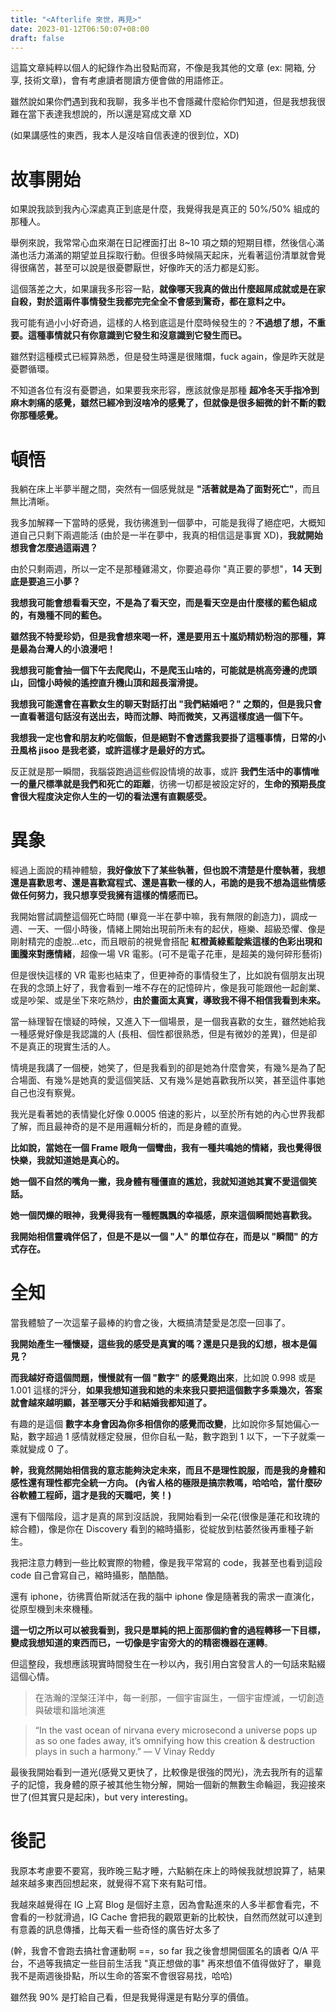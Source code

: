 ```yaml
---
title: "<Afterlife 來世，再見>"
date: 2023-01-12T06:50:07+08:00
draft: false
---
```


這篇文章純粹以個人的紀錄作為出發點而寫，不像是我其他的文章 (ex: 開箱, 分享, 技術文章)，會有考慮讀者閱讀方便會做的用語修正。

雖然說如果你們遇到我和我聊，我多半也不會隱藏什麼給你們知道，但是我想我很難在當下表達我想說的，所以還是寫成文章 XD 

(如果講感性的東西，我本人是沒啥自信表達的很到位，XD)

# 故事開始

如果說我談到我內心深處真正到底是什麼，我覺得我是真正的 50%/50% 組成的那種人。

舉例來說，我常常心血來潮在日記裡面打出 8~10 項之類的短期目標，然後信心滿滿也活力滿滿的期望並且採取行動。但很多時候隔天起床，光看著這份清單就會覺得很痛苦，甚至可以說是很憂鬱厭世，好像昨天的活力都是幻影。

這個落差之大，如果讓我多形容一點，**就像哪天我真的做出什麼超屌成就或是在家自殺，對於這兩件事情發生我都完完全全不會感到驚奇，都在意料之中。**

我可能有過小小好奇過，這樣的人格到底這是什麼時候發生的？**不過想了想，不重要。這種事情就只有你意識到它發生和沒意識到它發生而已。**

雖然對這種模式已經算熟悉，但是發生時還是很賭爛，fuck again，像是昨天就是憂鬱循環。

不知道各位有沒有憂鬱過，如果要我來形容，應該就像是那種 **超冷冬天手指冷到麻木刺痛的感覺，雖然已經冷到沒啥冷的感覺了，但就像是很多細微的針不斷的戳你那種感覺。**

# 頓悟

我躺在床上半夢半醒之間，突然有一個感覺就是 **"活著就是為了面對死亡"**，而且無比清晰。

我多加解釋一下當時的感覺，我彷彿進到一個夢中，可能是我得了絕症吧，大概知道自己只剩下兩週能活 (由於是一半在夢中，我真的相信這是事實 XD)，**我就開始想我會怎麼過這兩週？**

由於只剩兩週，所以一定不是那種雞湯文，你要追尋你 "真正要的夢想"，**14 天到底是要追三小夢？**

**我想我可能會想看看天空，不是為了看天空，而是看天空是由什麼樣的藍色組成的，有幾種不同的藍色。**

**雖然我不特愛珍奶，但是我會想來喝一杯，還是要用五十嵐奶精奶粉泡的那種，算是最為台灣人的小浪漫吧！**

**我想我可能會抽一個下午去爬爬山，不是爬玉山啥的，可能就是桃高旁邊的虎頭山，回憶小時候的遙控直升機山頂和超長溜滑提。**

**我想我可能還會在喜歡女生的聊天對話打出 "我們結婚吧？" 之類的，但是我只會一直看著這句話沒有送出去，時而沈靜、時而微笑，又再這樣度過一個下午。**

**我想我一定也會和朋友約吃個飯，但是絕對不會透露我要掛了這種事情，日常的小丑風格 jisoo 是我老婆，或許這樣才是最好的方式。**

反正就是那一瞬間，我腦袋跑過這些假設情境的故事，或許 **我們生活中的事情唯一的量尺標準就是我們和死亡的距離**，彷彿一切都是被設定好的，**生命的預期長度會很大程度決定你人生的一切的看法還有直觀感受。**

# 異象

經過上面說的精神體驗，**我好像放下了某些執著，但也說不清楚是什麼執著，我想還是喜歡思考、還是喜歡寫程式、還是喜歡一樣的人，弔詭的是我不想為這些情感做任何努力，我只想享受我擁有這樣的情感而已。**

我開始嘗試調整這個死亡時間 (畢竟一半在夢中嘛，我有無限的創造力)，調成一週、一天、一個小時後，情緒上開始出現前所未有的起伏，極樂、超級恐懼、像是剛射精完的虛脫...etc，而且眼前的視覺會搭配 **紅橙黃綠藍靛紫這樣的色彩出現和圖騰來對應情緒**，超像一場 VR 電影。(可不是電子花車，是超美的幾何碎形藝術)

但是很快這樣的 VR 電影也結束了，但更神奇的事情發生了，比如說有個朋友出現在我的念頭上好了，我會看到一堆不存在的記憶碎片，像是我可能跟他一起創業、或是吵架、或是坐下來吃熱炒，**由於畫面太真實，導致我不得不相信我看到未來。**

當一絲理智在懷疑的時候，又進入下一個場景，是一個我喜歡的女生，雖然她給我一種感覺好像是我認識的人 (長相、個性都很熟悉，但是有微妙的差異)，但是卻不是真正的現實生活的人。

情境是我講了一個梗，她笑了，但是我看到的卻是她為什麼會笑，有幾%是為了配合場面、有幾%是她真的愛這個笑話、又有幾%是她喜歡我所以笑，甚至這件事她自己也沒有察覺。

我光是看著她的表情變化好像 0.0005 倍速的影片，以至於所有她的內心世界我都了解，而且最神奇的是不是用邏輯分析的，而是身體的直覺。

**比如說，當她在一個 Frame 眼角一個彎曲，我有一種共鳴她的情緒，我也覺得很快樂，我就知道她是真心的。**

**她一個不自然的嘴角一撇，我身體有種僵直的尷尬，我就知道她其實不愛這個笑話。**

**她一個閃爍的眼神，我覺得我有一種輕飄飄的幸福感，原來這個瞬間她喜歡我。**

**我開始相信靈魂伴侶了，但是不是以一個 "人" 的單位存在，而是以 "瞬間" 的方式存在。**

# 全知

當我體驗了一次這輩子最棒的約會之後，大概搞清楚愛是怎麼一回事了。

**我開始產生一種懷疑，這些我的感受是真實的嗎？還是只是我的幻想，根本是偏見？**

**而我越好奇這個問題，慢慢就有一個 "數字" 的感覺跑出來**，比如說 0.998 或是 1.001 這樣的評分，**如果我想知道我和她的未來我只要把這個數字多乘幾次，答案就會越來越明顯，甚至哪天分手和結婚我都知道了。**

有趣的是這個 **數字本身會因為你多相信你的感覺而改變**，比如說你多幫她偏心一點，數字超過 1 感情就穩定發展，但你自私一點，數字跑到 1 以下，一下子就乘一乘就變成 0 了。

**幹，我竟然開始相信我的意志能夠決定未來，而且不是理性說服，而是我的身體和感性還有理性都完全統一方向。 (內省人格的極限是搞宗教嗎，哈哈哈，當什麼矽谷軟體工程師，這才是我的天職吧，笑！)**

還有下個階段，這才是真的屌到沒話說，我開始看到一朵花(很像是蓮花和玫瑰的綜合體)，像是你在 Discovery 看到的縮時攝影，從綻放到枯萎然後再重種子新生。

我把注意力轉到一些比較實際的物體，像是我平常寫的 code，我甚至也看到這段 code 自己會寫自己，縮時攝影，酷酷酷。

還有 iphone，彷彿賈伯斯就活在我的腦中 iphone 像是隨著我的需求一直演化，從原型機到未來機種。

**這一切之所以可以被我看到，我只是單純的把上面那個約會的過程轉移一下目標，變成我想知道的東西而已，一切像是宇宙旁大的的精密機器在運轉**。

但這整段，我想應該現實時間發生在一秒以內，我引用白宮發言人的一句話來點綴這個心情。

> 在浩瀚的涅槃汪洋中，每一剎那，一個宇宙誕生，一個宇宙煙滅，一切創造與破壞和諧地演進

>“In the vast ocean of nirvana every microsecond a universe pops up as so one fades away, it’s omnifying how this creation & destruction plays in such a harmony.”  ― V Vinay Reddy

最後我開始看到一道光(感覺又更快了，比較像是很強的閃光)，洗去我所有的這輩子的記憶，我身體的原子被其他生物分解，開始一個新的無數生命輪迴，我迎接來世了(但其實只是起床)，but very interesting。

# 後記
我原本考慮要不要寫，我昨晚三點才睡，六點躺在床上的時候我就想說算了，結果越來越多東西回想起來，就覺得不寫下來有點可惜。

我越來越覺得在 IG 上寫 Blog 是個好主意，因為會點進來的人多半都會看完，不會看的一秒就滑過，IG Cache 會把我的觀眾更新的比較快，自然而然就可以達到有意義的訊息傳播，比每天看一些奇怪的廣告好太多了

(幹，我會不會跑去搞社會運動啊 ==，so far 我之後會想開個匿名的讀者 Q/A 平台，不過等我搞定一些目前生活我 "真正想做的事" 再來想值不值得做好了，畢竟我不是兩週後掛點，所以生命的答案不會很容易找，哈哈)

雖然我 90% 是打給自己看，但是我覺得還是有點分享的價值。 



